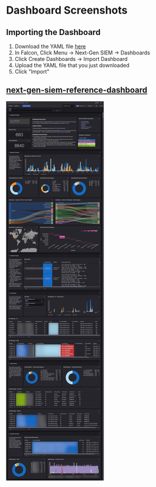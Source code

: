 # Dashboard Screenshots

## Importing the Dashboard

1. Download the YAML file [here](next-gen-siem-reference-dashboard.yaml)
2. In Falcon, Click Menu -> Next-Gen SIEM -> Dashboards
3. Click Create Dashboards -> Import Dashboard
4. Upload the YAML file that you just downloaded
5. Click "Import"

## [next-gen-siem-reference-dashboard](next-gen-siem-reference-dashboard.yaml)

![Screenshot 1](screenshots/next-gen-siem-reference-dashboard.png)
